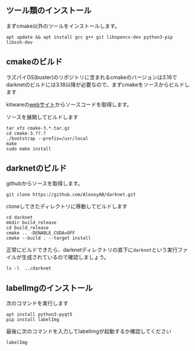 ## ツール類のインストール
まずcmake以外のツールをインストールします。
```
apt update && apt install gcc g++ git libopencv-dev python3-pip libssh-dev
```

## cmakeのビルド
ラズパイOS(buster)のリポジトリに含まれるcmakeのバージョンは3.16で
darknetのビルドには3.18以降が必要なので、まずcmakeをソースからビルドします

kitwareの[webサイト](https://cmake.org/download/)からソースコードを取得します。

ソースを展開してビルドします
```
tar xfz cmake-3.*.tar.gz
cd cmake-3.??.?
./bootstrap --prefix=/usr/local
make
sudo make install
```


## darknetのビルド
githubからソースを取得します。
```
git clone https://github.com/AlexeyAB/darknet.git
```
cloneしてきたディレクトリに移動してビルドします
```
cd darknet
mkdir build_release
cd build_release
cmake .. -DENABLE_CUDA=OFF
cmake --build . --target install
```

正常にビルドできたら、darknetディレクトリの直下に`darknet`という実行ファイルが生成されているので確認しましょう。

```
ls -l  ../darknet
```

## labelImgのインストール
次のコマンドを実行します
```
apt install python3-pyqt5
pip install labelImg
```
最後に次のコマンドを入力してlabelImgが起動するか確認してください
```
labelImg
```
